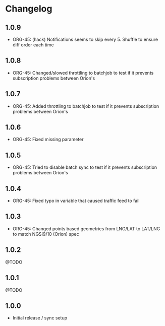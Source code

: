 # Changelog

## 1.0.9
 * ORG-45: (hack) Notifications seems to skip every 5. Shuffle to ensure diff order each time

## 1.0.8
 * ORG-45: Changed/slowed throttling to batchjob to test if it prevents subscription problems between Orion's
 
## 1.0.7
 * ORG-45: Added throttling to batchjob to test if it prevents subscription problems between Orion's

## 1.0.6
 * ORG-45: Fixed missing parameter  

## 1.0.5
 * ORG-45: Tried to disable batch sync to test if it prevents subscription problems between Orion's 

## 1.0.4
 * ORG-45: Fixed typo in variable that caused traffic feed to fail

## 1.0.3
 * ORG-45: Changed points based geometries from LNG/LAT to LAT/LNG to match NGSI9/10 (Orion) spec
 
## 1.0.2
@TODO

## 1.0.1
@TODO

## 1.0.0
 * Initial release / sync setup
